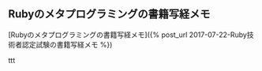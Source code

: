 ## Rubyのメタプログラミングの書籍写経メモ

[Rubyのメタプログラミングの書籍写経メモ]({% post_url 2017-07-22-Ruby技術者認定試験の書籍写経メモ %})

ttt
